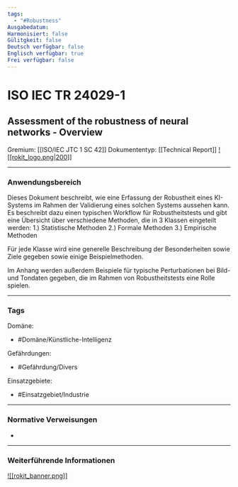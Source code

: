 ```yaml
---
tags:
  - "#Robustness"
Ausgabedatum: 
Harmonisiert: false
Gülitgkeit: false
Deutsch verfügbar: false
Englisch verfügbar: true
Frei verfügbar: false
---
```


# ISO IEC TR 24029-1
## Assessment of the robustness of neural networks - Overview

Gremium: [[ISO/IEC JTC 1 SC 42]]
Dokumententyp: [[Technical Report]]
[![[rokit_logo.png|200]]](https://public-robots.de/)

***
### Anwendungsbereich

Dieses Dokument beschreibt, wie eine Erfassung der Robustheit eines KI-Systems im Rahmen der Validierung eines solchen Systems aussehen kann. Es beschreibt dazu einen typischen Workflow für Robustheitstests und gibt eine Übersicht über verschiedene Methoden, die in 3 Klassen eingeteilt werden:
1.) Statistische Methoden
2.) Formale Methoden
3.) Empirische Methoden

Für jede Klasse wird eine generelle Beschreibung der Besonderheiten sowie Ziele gegeben sowie einige Beispielmethoden.

Im  Anhang werden außerdem Beispiele für typische Perturbationen bei Bild- und Tondaten gegeben, die im Rahmen von Robustheitstests eine Rolle spielen.


***
### Tags

Domäne:
- #Domäne/Künstliche-Intelligenz 

Gefährdungen:
- #Gefährdung/Divers 

Einsatzgebiete:
- #Einsatzgebiet/Industrie 

***
### Normative Verweisungen

-

***
### Weiterführende Informationen



[![[rokit_banner.png]]](https://public-robots.de/)
